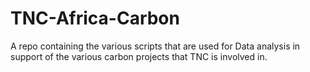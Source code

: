 # TNC-Africa-Carbon
A repo containing the various scripts that are used for Data analysis in support of the various carbon projects that TNC is involved in.
